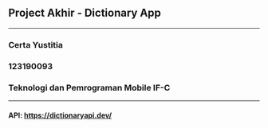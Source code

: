 ## Project Akhir - Dictionary App
---
### Certa Yustitia
### 123190093
### Teknologi dan Pemrograman Mobile IF-C
----
#### API: https://dictionaryapi.dev/